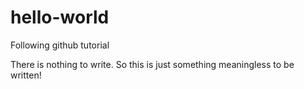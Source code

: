 # hello-world
Following github tutorial

There is nothing to write. So this is just something meaningless to be written!
